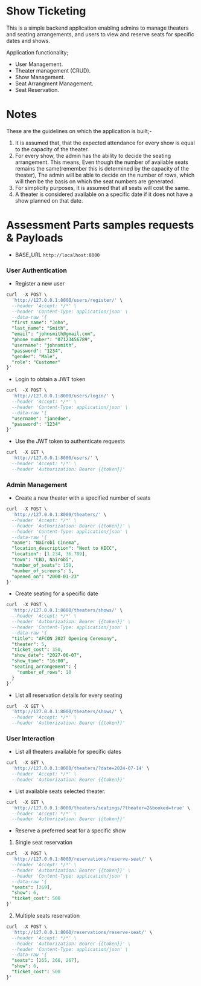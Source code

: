 # Show Ticketing
This is a simple backend application enabling admins to manage theaters and seating arrangements, and users
to view and reserve seats for specific dates and shows.

Application functionality;
- User Management.
- Theater management (CRUD).
- Show Management.
- Seat Arrangment Management.
- Seat Reservation.


# Notes
These are the guidelines on which the application is built;-
1. It is assumed that, that the expected attendance for every show is equal to the capacity of the theater.
2. For every show, the admin has the ability to decide the seating arrangement. This means, Even though the number of available seats remains the same(remember this is determined by the capacity of the theater), The admin will be able to decide on the number of rows, which will then be the basis on which the seat numbers are generated.
3. For simplicity purposes, it is assumed that all seats will cost the same.
4. A theater is considered available on a specific date if it does not have a show planned on that date.

# Assessment Parts samples requests & Payloads
- BASE_URL ```http://localhost:8000```

### User Authentication

- Register a new user
```sql
curl  -X POST \
  'http://127.0.0.1:8000/users/register/' \
  --header 'Accept: */*' \
  --header 'Content-Type: application/json' \
  --data-raw '{
  "first_name": "John",
  "last_name": "Smith",
  "email": "johnsmith@gmail.com",
  "phone_number": "07123456789",
  "username": "johnsmith",
  "password": "1234",
  "gender": "Male",
  "role": "Customer"
}'
```

- Login to obtain a JWT token
```sql
curl  -X POST \
  'http://127.0.0.1:8000/users/login/' \
  --header 'Accept: */*' \
  --header 'Content-Type: application/json' \
  --data-raw '{
  "username": "janedoe",
  "password": "1234"
}'
```

- Use the JWT token to authenticate requests
```sql
curl  -X GET \
  'http://127.0.0.1:8000/users/' \
  --header 'Accept: */*' \
  --header 'Authorization: Bearer {{token}}'
```

### Admin Management
- Create a new theater with a specified number of seats
```sql
curl  -X POST \
  'http://127.0.0.1:8000/theaters/' \
  --header 'Accept: */*' \
  --header 'Authorization: Bearer {{token}}' \
  --header 'Content-Type: application/json' \
  --data-raw '{
  "name": "Nairobi Cinema",
  "location_description": "Next to KICC",
  "location": [1.234, 36.789],
  "town": "CBD, Nairobi",
  "number_of_seats": 150,
  "number_of_screens": 5,
  "opened_on": "2000-01-23"
}'
```
- Create seating for a specific date
```sql
curl  -X POST \
  'http://127.0.0.1:8000/theaters/shows/' \
  --header 'Accept: */*' \
  --header 'Authorization: Bearer {{token}}' \
  --header 'Content-Type: application/json' \
  --data-raw '{
  "title": "AFCON 2027 Opening Ceremony",
  "theater": 5,
  "ticket_cost": 350,
  "show_date": "2027-06-07",
  "show_time": "16:00",
  "seating_arrangement": {
    "number_of_rows": 10
  }
}'
```
- List all reservation details for every seating
```sql
curl  -X GET \
  'http://127.0.0.1:8000/theaters/shows/' \
  --header 'Accept: */*' \
  --header 'Authorization: Bearer {{token}}'
```

### User Interaction
- List all theaters available for specific dates
```sql
curl  -X GET \
  'http://127.0.0.1:8000/theaters/?date=2024-07-14' \
  --header 'Accept: */*' \
  --header 'Authorization: Bearer {{token}}'
```
- List available seats selected theater.
```sql
curl  -X GET \
  'http://127.0.0.1:8000/theaters/seatings/?theater=2&booked=true' \
  --header 'Accept: */*' \
  --header 'Authorization: Bearer {{token}}'
```
- Reserve a preferred seat for a specific show
1. Single seat reservation
```sql
curl  -X POST \
  'http://127.0.0.1:8000/reservations/reserve-seat/' \
  --header 'Accept: */*' \
  --header 'Authorization: Bearer {{token}}' \
  --header 'Content-Type: application/json' \
  --data-raw '{
  "seats": [269],
  "show": 6,
  "ticket_cost": 500 
}'
```
2. Multiple seats reservation
```sql
curl  -X POST \
  'http://127.0.0.1:8000/reservations/reserve-seat/' \
  --header 'Accept: */*' \
  --header 'Authorization: Bearer {{token}}' \
  --header 'Content-Type: application/json' \
  --data-raw '{
  "seats": [265, 266, 267],
  "show": 6,
  "ticket_cost": 500 
}'
```